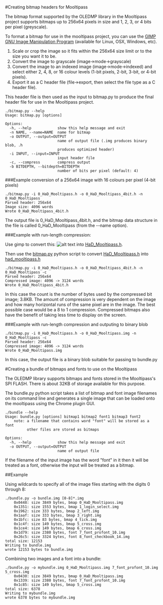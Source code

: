 #Creating bitmap headers for Mooltipass

The bitmap format supported by the OLEDMP library in the Mooltipass project supports bitmaps up to 256x64 pixels in size and 1, 2, 3, or 4 bits per pixel (greyscale).

To format a bitmap for use in the mooltipass project, you can use the <a href="http://www.gimp.org">GIMP GNU Image Manipulation Program</a> (available for Linux, OSX, Windows, etc).  

1. Scale or crop the image so it fits within the 256x64 size limit or to the size you want it to be.
2. Convert the image to grayscale (image->mode->grayscale)
3. Convert the image to an indexed image (image->mode->indexed) and select either 2, 4, 8, or 16 colour levels (1-bit pixels, 2-bit, 3-bit, or 4-bit pixels).  
4. Export it as a C header file (file->export, then select the file type as a C header file).

This header file is then used as the input to bitmap.py to produce the final header file for use in the Mooltipass project.

```
./bitmap.py --help
Usage: bitmap.py [options]

Options:
  -h, --help            show this help message and exit
  -n NAME, --name=NAME  name for bitmap
  -o OUTPUT, --output=OUTPUT
                        name of output file (.img produces binary blob, .h
                        produces optimized header)
  -i INPUT, --input=INPUT
                        input header file
  -c, --compress        compress output
  -b BITDEPTH, --bitdepth=BITDEPTH
                        number of bits per pixel (default: 4)
```

###Example conversion of a 256x64 image with 16 colours per pixel (4-bit pixels)
```
./bitmap.py -i 0_HaD_Mooltipass.h -o 0_HaD_Mooltipass_4bit.h -n 0_HaD_Mooltipass
Parsed header: 256x64
Image size: 4096 words
Wrote 0_HaD_Mooltipass_4bit.h
```

The output file is 0_HaD_Mooltipass_4bit.h, and the bitmap data structure in the file is called 0_HaD_Mooltipass (from the --name option).

###Example with run-length compression:

Use gimp to convert this:
![alt text](https://github.com/limpkin/mooltipass/raw/master/bitmaps/0_HaD_Mooltipass.png "Hackaday Mooltipass Logo") into [HaD_Mooltipass.h](https://github.com/limpkin/mooltipass/blob/master/bitmaps/HaD_Mooltipass.h).

Then use the [bitmap.py](https://github.com/limpkin/mooltipass/blob/master/bitmaps/bitmap.py) python script to convert [HaD_Mooltipass.h](https://github.com/limpkin/mooltipass/blob/master/bitmaps/HaD_Mooltipass.h) into [had_mooltipass.h](https://github.com/limpkin/mooltipass/blob/master/source_code/src/had_mooltipass.h)
```
./bitmap.py -i 0_HaD_Mooltipass.h -o 0_HaD_Mooltipass_4bit.h -n 0_HaD_Mooltipass -c
Parsed header: 256x64
Compressed image: 4096 -> 3124 words
Wrote 0_HaD_Mooltipass_4bit.h
```

In this case the count is the number of bytes used by the compressed bit image; 3.8KB. The amount of compression is very dependent on the image and how many horizontal runs of the same pixel are in the image. The best possible case would be a 8 to 1 compression. Compressed bitmaps also have the benefit of taking less time to display on the screen.

###Example with run-length compression and outputing to binary blob
```
./bitmap.py -i 0_HaD_Mooltipass.h -o 0_HaD_Mooltipass.img -n 0_HaD_Mooltipass -c
Parsed header: 256x64
Compressed image: 4096 -> 3124 words
Wrote 0_HaD_Mooltipass.img
```

In this case, the output file is a binary blob suitable for passing to bundle.py

#Creating a bundle of bitmaps and fonts to use on the Mooltipass

The OLEDMP library supports bitmaps and fonts stored in the Mooltipass's SPI FLASH.  There is about 32KB of storage available for this purpose.

The bundle.py python script takes a list of bitmap and font image filenames on its command line and generates a single image that
can be loaded onto the mooltipass using the Chrome plugin GUI.

```
./bundle --help
Usage: bundle.py [options] bitmap1 bitmap2 font1 bitmap3 font2
    note: a filename that contains word "font" will be stored as a font
          other files are stored as bitmaps

Options:
  -h, --help            show this help message and exit
  -o OUTPUT, --output=OUTPUT
                        name of output file
```

If the filename of the input image has the word "font" in it then it will be treated as a font, otherwise the input will be treated as a bitmap.

##Example

Using wildcards to specify all of the image files starting with the digits 0 through 8:

```
./bundle.py -o bundle.img [0-8]*.img
    0x0448: size 3849 bytes, bmap 0_HaD_Mooltipass.img
    0x1351: size 1553 bytes, bmap 1_login_select.img
    0x1962: size 333 bytes, bmap 2_left.img
    0x1aaf: size 333 bytes, bmap 3_right.img
    0x1bfc: size 83 bytes, bmap 4_tick.img
    0x1c4f: size 149 bytes, bmap 5_cross.img
    0x1ce4: size 149 bytes, bmap 6_cross.img
    0x1d79: size 2380 bytes, font 7_font_profont_10.img
    0x26c5: size 3324 bytes, font 8_font_checkbook_14.img
total size: 12153
Writing to bundle.img
wrote 12153 bytes to bundle.img
```

Combining two images and a font into a bundle:

```
./bundle.py -o mybundle.img 0_HaD_Mooltipass.img 7_font_profont_10.img 5_cross.img 
    0x0430: size 3849 bytes, bmap 0_HaD_Mooltipass.img
    0x1339: size 2380 bytes, font 7_font_profont_10.img
    0x1c85: size 149 bytes, bmap 5_cross.img
total size: 6378
Writing to mybundle.img
wrote 6378 bytes to mybundle.img
```

